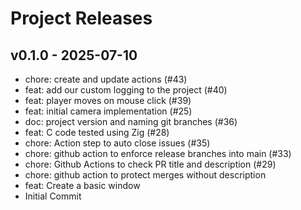 # Project Releases

## v0.1.0 - 2025-07-10

- chore: create and update actions (#43)
- feat: add our custom logging to the project (#40)
- feat: player moves on mouse click (#39)
- feat: initial camera implementation (#25)
- doc: project version and naming git branches (#36)
- feat: C code tested using Zig (#28)
- chore: Action step to auto close issues (#35)
- chore: github action to enforce release branches into main (#33)
- chore: Github Actions to check PR title and description (#29)
- chore: github action to protect merges without description
- feat: Create a basic window
- Initial Commit

